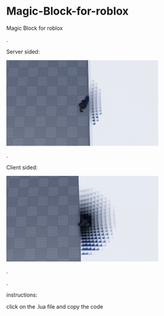 # Magic-Block-for-roblox
<p>Magic Block for roblox</p>
<p>. </p>
<p>Server sided:</p>
<p><img src="https://github.com/MrSlushious/Magic-Block-for-roblox/blob/main/showcase%20server%20sude.gif?raw=true"/></p>
<p>. </p>
<p>Client sided:</p>
<p><img src="https://github.com/MrSlushious/Magic-Block-for-roblox/blob/main/showcase.gif?raw=true"/></p>
<p>. </p>
<p>. </p>
<p>instructions:</p>
<p>click on the .lua file and copy the code</p>
